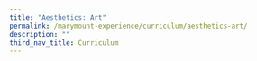 ```yaml
---
title: "Aesthetics: Art"
permalink: /marymount-experience/curriculum/aesthetics-art/
description: ""
third_nav_title: Curriculum
---
```

